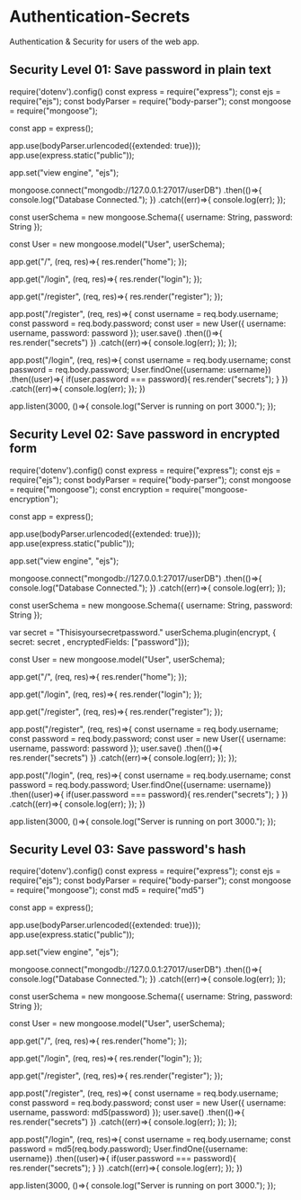 # Authentication-Secrets
Authentication &amp; Security for users of the web app.

## Security Level 01: Save password in plain text

require('dotenv').config()
const express = require("express");
const ejs = require("ejs");
const bodyParser = require("body-parser");
const mongoose = require("mongoose");

const app = express();

app.use(bodyParser.urlencoded({extended: true}));
app.use(express.static("public"));

app.set("view engine", "ejs");

mongoose.connect("mongodb://127.0.0.1:27017/userDB")
.then(()=>{
    console.log("Database Connected.");
})
.catch((err)=>{
    console.log(err);
});

const userSchema = new mongoose.Schema({
    username: String,
    password: String
});

const User = new mongoose.model("User", userSchema);

app.get("/", (req, res)=>{
    res.render("home");
});

app.get("/login", (req, res)=>{
    res.render("login");
});

app.get("/register", (req, res)=>{
    res.render("register");
});

app.post("/register", (req, res)=>{
    const username = req.body.username;
    const password = req.body.password;
    const user = new User({
      username: username,
      password: password
    });
    user.save()
    .then(()=>{
      res.render("secrets")
    })
    .catch((err)=>{
      console.log(err);
    });
});

app.post("/login", (req, res)=>{
    const username = req.body.username;
    const password = req.body.password;
    User.findOne({username: username})
    .then((user)=>{
      if(user.password === password){
        res.render("secrets");
      }
    })
    .catch((err)=>{
      console.log(err);
    });
})

app.listen(3000, ()=>{
    console.log("Server is running on port 3000.");
});

## Security Level 02: Save password in encrypted form

require('dotenv').config()
const express = require("express");
const ejs = require("ejs");
const bodyParser = require("body-parser");
const mongoose = require("mongoose");
const encryption = require("mongoose-encryption");

const app = express();

app.use(bodyParser.urlencoded({extended: true}));
app.use(express.static("public"));

app.set("view engine", "ejs");

mongoose.connect("mongodb://127.0.0.1:27017/userDB")
.then(()=>{
    console.log("Database Connected.");
})
.catch((err)=>{
    console.log(err);
});

const userSchema = new mongoose.Schema({
    username: String,
    password: String
});

var secret = "Thisisyoursecretpassword."
userSchema.plugin(encrypt, { secret: secret , encryptedFields: ["password"]});

const User = new mongoose.model("User", userSchema);

app.get("/", (req, res)=>{
    res.render("home");
});

app.get("/login", (req, res)=>{
    res.render("login");
});

app.get("/register", (req, res)=>{
    res.render("register");
});

app.post("/register", (req, res)=>{
    const username = req.body.username;
    const password = req.body.password;
    const user = new User({
      username: username,
      password: password
    });
    user.save()
    .then(()=>{
      res.render("secrets")
    })
    .catch((err)=>{
      console.log(err);
    });
});

app.post("/login", (req, res)=>{
    const username = req.body.username;
    const password = req.body.password;
    User.findOne({username: username})
    .then((user)=>{
      if(user.password === password){
        res.render("secrets");
      }
    })
    .catch((err)=>{
      console.log(err);
    });
})

app.listen(3000, ()=>{
    console.log("Server is running on port 3000.");
});

## Security Level 03: Save password's hash

require('dotenv').config()
const express = require("express");
const ejs = require("ejs");
const bodyParser = require("body-parser");
const mongoose = require("mongoose");
const md5 = require("md5")

const app = express();

app.use(bodyParser.urlencoded({extended: true}));
app.use(express.static("public"));

app.set("view engine", "ejs");

mongoose.connect("mongodb://127.0.0.1:27017/userDB")
.then(()=>{
    console.log("Database Connected.");
})
.catch((err)=>{
    console.log(err);
});

const userSchema = new mongoose.Schema({
    username: String,
    password: String
});

const User = new mongoose.model("User", userSchema);

app.get("/", (req, res)=>{
    res.render("home");
});

app.get("/login", (req, res)=>{
    res.render("login");
});

app.get("/register", (req, res)=>{
    res.render("register");
});

app.post("/register", (req, res)=>{
    const username = req.body.username;
    const password = req.body.password;
    const user = new User({
      username: username,
      password: md5(password)
    });
    user.save()
    .then(()=>{
      res.render("secrets")
    })
    .catch((err)=>{
      console.log(err);
    });
});

app.post("/login", (req, res)=>{
    const username = req.body.username;
    const password = md5(req.body.password);
    User.findOne({username: username})
    .then((user)=>{
      if(user.password === password){
        res.render("secrets");
      }
    })
    .catch((err)=>{
      console.log(err);
    });
})

app.listen(3000, ()=>{
    console.log("Server is running on port 3000.");
});
